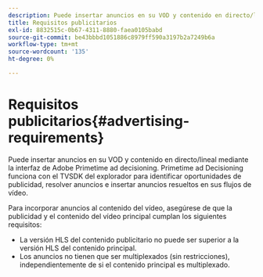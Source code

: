 ```yaml
---
description: Puede insertar anuncios en su VOD y contenido en directo/lineal mediante la interfaz de Adobe Primetime ad decisioning. Primetime ad Decisioning funciona con el TVSDK del explorador para identificar oportunidades de publicidad, resolver anuncios e insertar anuncios resueltos en sus flujos de vídeo.
title: Requisitos publicitarios
exl-id: 8832515c-0b67-4311-8880-faea0105babd
source-git-commit: be43bbbd1051886c8979ff590a3197b2a7249b6a
workflow-type: tm+mt
source-wordcount: '135'
ht-degree: 0%

---
```


# Requisitos publicitarios{#advertising-requirements}

Puede insertar anuncios en su VOD y contenido en directo/lineal mediante la interfaz de Adobe Primetime ad decisioning. Primetime ad Decisioning funciona con el TVSDK del explorador para identificar oportunidades de publicidad, resolver anuncios e insertar anuncios resueltos en sus flujos de vídeo.

Para incorporar anuncios al contenido del vídeo, asegúrese de que la publicidad y el contenido del vídeo principal cumplan los siguientes requisitos:

* La versión HLS del contenido publicitario no puede ser superior a la versión HLS del contenido principal.
* Los anuncios no tienen que ser multiplexados (sin restricciones), independientemente de si el contenido principal es multiplexado.
